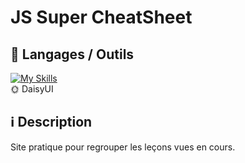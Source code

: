 #  JS Super CheatSheet

## :pushpin: Langages / Outils


[![My Skills](https://skillicons.dev/icons?i=html,css,js,vite,tailwind,npm)](https://skillicons.dev)
<br>
🌞 DaisyUI

## :information_source: Description

Site pratique pour regrouper les leçons vues en cours.


